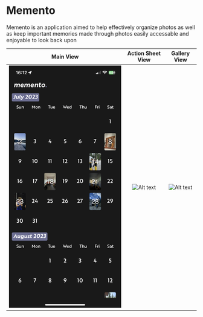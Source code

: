 # Memento
Memento is an application aimed to help effectively organize photos as well as keep important memories made through photos easily accessable and enjoyable to look back upon

Main View             |  Action Sheet View	       |  Gallery View
:-------------------------:|:-------------------------:|:---------------:
![](./readme/memento_main.png "Memento Main View")  |  ![Alt text](./readme/memento_action_sheet.png "Memento Action Sheet View") | ![Alt text](./readme/memento_gallery.png "Memento Gallery View")

